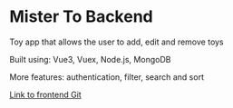 # Mister To Backend

<p>Toy app that allows the user to add, edit and remove toys</p>
<p>Built using: Vue3, Vuex, Node.js, MongoDB</p>
<p>More features: authentication, filter, search and sort</p>

<a href="https://github.com/shaniKupiec/Mister-Toy-Frontend" target="blank">Link to frontend Git</a>
